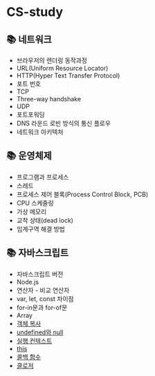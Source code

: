 # CS-study

## 📚 네트워크

- 브라우저의 렌더링 동작과정
- URL(Uniform Resource Locator)
- HTTP(Hyper Text Transfer Protocol)
- 포트 번호
- TCP
- Three-way handshake
- UDP
- 포트포워딩
- DNS 라운드 로빈 방식의 통신 플로우
- 네트워크 아키텍처

## 📚 운영체제

- 프로그램과 프로세스
- 스레드
- 프로세스 제어 블록(Process Control Block, PCB)
- CPU 스케줄링
- 가상 메모리
- 교착 상태(dead lock)
- 임계구역 해결 방법

## 📚 자바스크립트

- 자바스크립트 버전
- Node.js
- 연산자 - 비교 연산자
- var, let, const 차이점
- for-in문과 for-of문
- Array
- [객체 복사](/javascript/object-copy.md)
- [undefined와 null](/javascript/undefined-null.md)
- [실행 컨텍스트](/javascript/execution-context.md)
- [this](/javascript/this.md)
- [콜백 함수](/javascript/callback.md)
- [클로저](/javascript/closure.md)


